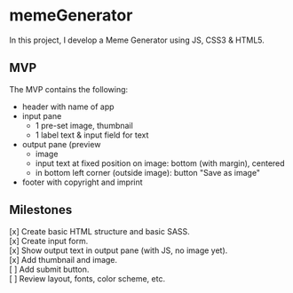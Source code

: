 # memeGenerator

In this project, I develop a Meme Generator using JS, CSS3 & HTML5.

## MVP

The MVP contains the following:

- header with name of app
- input pane
  - 1 pre-set image, thumbnail
  - 1 label text & input field for text
- output pane (preview
  - image
  - input text at fixed position on image: bottom (with margin), centered
  - in bottom left corner (outside image): button "Save as image"
- footer with copyright and imprint

## Milestones

[x] Create basic HTML structure and basic SASS.  
[x] Create input form.  
[x] Show output text in output pane (with JS, no image yet).  
[x] Add thumbnail and image.  
[ ] Add submit button.  
[ ] Review layout, fonts, color scheme, etc.
